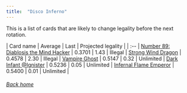 ```yaml
---
title:  "Disco Inferno"
---
```


This is a list of cards that are likely to change legality before the next rotation.

| Card name | Average | Last | Projected legality |
| :-- |
[Number 89: Diablosis the Mind Hacker](https://db.ygoprodeck.com/card/?search=Number%2089:%20Diablosis%20the%20Mind%20Hacker) | 0.3701 | 1.43 | Illegal |
[Strong Wind Dragon](https://db.ygoprodeck.com/card/?search=Strong%20Wind%20Dragon) | 0.4578 | 2.30 | Illegal |
[Vampire Ghost](https://db.ygoprodeck.com/card/?search=Vampire%20Ghost) | 0.5147 | 0.32 | Unlimited |
[Dark Infant @Ignister](https://db.ygoprodeck.com/card/?search=Dark%20Infant%20@Ignister) | 0.5236 | 0.05 | Unlimited |
[Infernal Flame Emperor](https://db.ygoprodeck.com/card/?search=Infernal%20Flame%20Emperor) | 0.5400 | 0.01 | Unlimited |

###### [Back home](index)